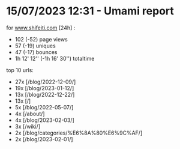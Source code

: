 # 15/07/2023 12:31 - Umami report
for www.shifeiti.com [24h] :

 - 102 (-52) page views
 - 57 (-19) uniques
 - 47 (-17) bounces
 - 1h 12' 12'' (-1h 16' 30'') totaltime


top 10 urls:
 - 27x [/blog/2022-12-09/]
 - 19x [/blog/2023-01-12/]
 - 13x [/blog/2022-12-22/]
 - 13x [/]
 - 5x [/blog/2022-05-07/]
 - 4x [/about/]
 - 4x [/blog/2023-02-03/]
 - 3x [/wiki/]
 - 2x [/blog/categories/%E6%8A%80%E6%9C%AF/]
 - 2x [/blog/2023-02-01/]


